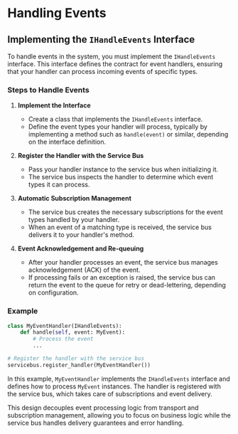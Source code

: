 # Handling Events

## Implementing the `IHandleEvents` Interface

To handle events in the system, you must implement the `IHandleEvents` interface. This interface defines the contract for event handlers, ensuring that your handler can process incoming events of specific types.

### Steps to Handle Events

1. **Implement the Interface**
   - Create a class that implements the `IHandleEvents` interface.
   - Define the event types your handler will process, typically by implementing a method such as `handle(event)` or similar, depending on the interface definition.

2. **Register the Handler with the Service Bus**
   - Pass your handler instance to the service bus when initializing it.
   - The service bus inspects the handler to determine which event types it can process.

3. **Automatic Subscription Management**
   - The service bus creates the necessary subscriptions for the event types handled by your handler.
   - When an event of a matching type is received, the service bus delivers it to your handler's method.

4. **Event Acknowledgement and Re-queuing**
   - After your handler processes an event, the service bus manages acknowledgement (ACK) of the event.
   - If processing fails or an exception is raised, the service bus can return the event to the queue for retry or dead-lettering, depending on configuration.

### Example

```python
class MyEventHandler(IHandleEvents):
    def handle(self, event: MyEvent):
        # Process the event
        ...

# Register the handler with the service bus
servicebus.register_handler(MyEventHandler())
```

In this example, `MyEventHandler` implements the `IHandleEvents` interface and defines how to process `MyEvent` instances. The handler is registered with the service bus, which takes care of subscriptions and event delivery.

This design decouples event processing logic from transport and subscription management, allowing you to focus on business logic while the service bus handles delivery guarantees and error handling.

